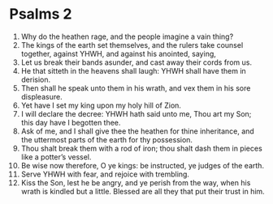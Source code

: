 ﻿# Psalms 2
1. Why do the heathen rage, and the people imagine a vain thing? 
2. The kings of the earth set themselves, and the rulers take counsel together, against YHWH, and against his anointed, saying, 
3. Let us break their bands asunder, and cast away their cords from us. 
4. He that sitteth in the heavens shall laugh: YHWH shall have them in derision. 
5. Then shall he speak unto them in his wrath, and vex them in his sore displeasure. 
6. Yet have I set my king upon my holy hill of Zion. 
7. I will declare the decree: YHWH hath said unto me, Thou art my Son; this day have I begotten thee. 
8. Ask of me, and I shall give thee the heathen for thine inheritance, and the uttermost parts of the earth for thy possession. 
9. Thou shalt break them with a rod of iron; thou shalt dash them in pieces like a potter’s vessel. 
10. Be wise now therefore, O ye kings: be instructed, ye judges of the earth. 
11. Serve YHWH with fear, and rejoice with trembling. 
12. Kiss the Son, lest he be angry, and ye perish from the way, when his wrath is kindled but a little. Blessed are all they that put their trust in him. 
